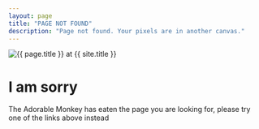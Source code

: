```yaml
---
layout: page
title: "PAGE NOT FOUND"
description: "Page not found. Your pixels are in another canvas."
---  
```

<img  alt="{{ page.title }} at {{ site.title }}">

<div class="text-center">
	<h1>I am sorry</h1>
	<p>The Adorable Monkey has eaten the page you are looking for,
	please try one of the links above instead</p>
</div>
